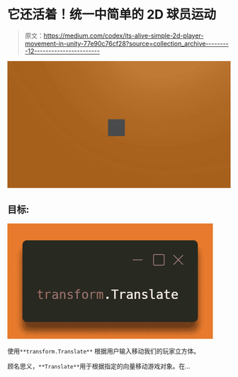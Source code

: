 # 它还活着！统一中简单的 2D 球员运动

> 原文：<https://medium.com/codex/its-alive-simple-2d-player-movement-in-unity-77e90c76cf28?source=collection_archive---------12----------------------->

![](img/dc61125d380255169b974fff27e9d9f8.png)

## 目标:

![](img/b98bd3ba79decabe1c2eb5e8d8581797.png)

使用`**transform.Translate**` 根据用户输入移动我们的玩家立方体。

顾名思义，`**Translate**`用于根据指定的向量移动游戏对象。在…